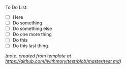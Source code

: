 To Do List:

- [ ] Here
- [ ] Do something
- [ ] Do something else
- [ ] Do one more thing
- [ ] Do this
- [ ] Do this last thing

*(note: created from template at https://github.com/iwithmory/test/blob/master/test.md)*
